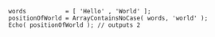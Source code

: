 ```luceescript+trycf
words           = [ 'Hello' , 'World' ];
positionOfWorld = ArrayContainsNoCase( words, 'world' );
Echo( positionOfWorld ); // outputs 2
```
